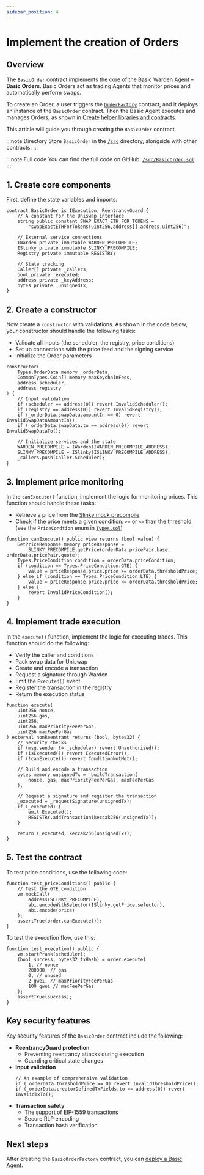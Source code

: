 ```yaml
---
sidebar_position: 4
---
```


# Implement the creation of Orders

## Overview

The `BasicOrder` contract implements the core of the Basic Warden Agent – **Basic Orders**. Basic Orders act as trading Agents that monitor prices and automatically perform swaps.

To create an Order, a user triggers the [`OrderFactory`](../build-the-infrastructure-for-orders/implement-the-creation-of-orders) contract, and it deploys an instance of the `BasicOrder` contract. Then the Basic Agent executes and manages Orders, as shown in [Create helper libraries and contracts](../build-the-infrastructure-for-orders/create-helpers-and-utils).

This article will guide you through creating the `BasicOrder` contract.

:::note Directory
Store `BasicOrder` in the [`/src`](https://github.com/warden-protocol/wardenprotocol/blob/main/solidity/orders/src) directory, alongside with other contracts.
:::

:::note Full code
You can find the full code on GitHub: [`/src/BasicOrder.sol`](https://github.com/warden-protocol/wardenprotocol/blob/main/solidity/orders/src/BasicOrder.sol)
:::

## 1. Create core components

First, define the state variables and imports:

```solidity title="/src/BasicOrder.sol"
contract BasicOrder is IExecution, ReentrancyGuard {
    // A constant for the Uniswap interface
    string public constant SWAP_EXACT_ETH_FOR_TOKENS = 
        "swapExactETHForTokens(uint256,address[],address,uint256)";

    // External service connections
    IWarden private immutable WARDEN_PRECOMPILE;
    ISlinky private immutable SLINKY_PRECOMPILE;
    Registry private immutable REGISTRY;

    // State tracking
    Caller[] private _callers;
    bool private _executed;
    address private _keyAddress;
    bytes private _unsignedTx;
}
```

## 2. Create a constructor

Now create a `constructor` with validations. As shown in the code below, your constructor should handle the following tasks:

- Validate all inputs (the scheduler, the registry, price conditions)
- Set up connections with the price feed and the signing service
- Initialize the Order parameters

```solidity title="/src/BasicOrder.sol"
constructor(
    Types.OrderData memory _orderData,
    CommonTypes.Coin[] memory maxKeychainFees,
    address scheduler,
    address registry
) {
    // Input validation
    if (scheduler == address(0)) revert InvalidScheduler();
    if (registry == address(0)) revert InvalidRegistry();
    if (_orderData.swapData.amountIn == 0) revert InvalidSwapDataAmountIn();
    if (_orderData.swapData.to == address(0)) revert InvalidSwapDataTo();
    
    // Initialize services and the state
    WARDEN_PRECOMPILE = IWarden(IWARDEN_PRECOMPILE_ADDRESS);
    SLINKY_PRECOMPILE = ISlinky(ISLINKY_PRECOMPILE_ADDRESS);
    _callers.push(Caller.Scheduler);
}
```

## 3. Implement price monitoring

In the `canExecute()` function, implement the logic for monitoring prices. This function should handle these tasks:

- Retrieve a price from the [Slinky mock precompile](../build-the-infrastructure-for-orders/create-mock-precompiles#11-create-a-slinky-precompile)
- Check if the price meets a given condition: `>=` or `<=` than the threshold  
  (see the `PriceCondtion` enum in [`Types.sol`](../build-the-infrastructure-for-orders/create-helpers-and-utils#1-define-data-structures))

```solidity title="/src/BasicOrder.sol"
function canExecute() public view returns (bool value) {
    GetPriceResponse memory priceResponse = 
        SLINKY_PRECOMPILE.getPrice(orderData.pricePair.base, orderData.pricePair.quote);
    Types.PriceCondition condition = orderData.priceCondition;
    if (condition == Types.PriceCondition.GTE) {
        value = priceResponse.price.price >= orderData.thresholdPrice;
    } else if (condition == Types.PriceCondition.LTE) {
        value = priceResponse.price.price <= orderData.thresholdPrice;
    } else {
        revert InvalidPriceCondition();
    }
}
```

## 4. Implement trade execution

In the `execute()` function, implement the logic for executing trades. This function should do the following:

- Verify the caller and conditions
- Pack swap data for Uniswap
- Create and encode a transaction
- Request a signature through Warden
- Emit the `Executed()` event
- Register the transaction in the [registry](../build-the-infrastructure-for-orders/create-helpers-and-utils#3-implement-the-registry)
- Return the execution status

```solidity title="/src/BasicOrder.sol"
function execute(
    uint256 nonce,
    uint256 gas,
    uint256,
    uint256 maxPriorityFeePerGas,
    uint256 maxFeePerGas
) external nonReentrant returns (bool, bytes32) {
    // Security checks
    if (msg.sender != _scheduler) revert Unauthorized();
    if (isExecuted()) revert ExecutedError();
    if (!canExecute()) revert ConditionNotMet();

    // Build and encode a transaction
    bytes memory unsignedTx = _buildTransaction(
        nonce, gas, maxPriorityFeePerGas, maxFeePerGas
    );
    
    // Request a signature and register the transaction
    _executed = _requestSignature(unsignedTx);
    if (_executed) {
        emit Executed();
        REGISTRY.addTransaction(keccak256(unsignedTx));
    }

    return (_executed, keccak256(unsignedTx));
}
```

## 5. Test the contract

To test price conditions, use the following code:
   
```solidity
function test_priceConditions() public {
    // Test the GTE condition
    vm.mockCall(
        address(SLINKY_PRECOMPILE),
        abi.encodeWithSelector(ISlinky.getPrice.selector),
        abi.encode(price)
    );
    assertTrue(order.canExecute());
}
```

To test the execution flow, use this:

```solidity
function test_execution() public {
    vm.startPrank(scheduler);
    (bool success, bytes32 txHash) = order.execute(
        1, // nonce
        200000, // gas
        0, // unused
        2 gwei, // maxPriorityFeePerGas
        100 gwei // maxFeePerGas
    );
    assertTrue(success);
}
```

## Key security features

Key security features of the `BasicOrder` contract include the following:
- **ReentrancyGuard protection**
   - Preventing reentrancy attacks during execution
   - Guarding critical state changes
- **Input validation**
   ```solidity
   // An example of comprehensive validation
   if (_orderData.thresholdPrice == 0) revert InvalidThresholdPrice();
   if (_orderData.creatorDefinedTxFields.to == address(0)) revert InvalidTxTo();
   ```
- **Transaction safety**   
   - The support of EIP-1559 transactions
   - Secure RLP encoding
   - Transaction hash verification

## Next steps

After creating the `BasicOrderFactory` contract, you can [deploy a Basic Agent](deploy-an-order).
